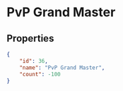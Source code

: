 # PvP Grand Master

<no description available>

## Properties

```json
{
    "id": 36,
    "name": "PvP Grand Master",
    "count": -100
}
```

